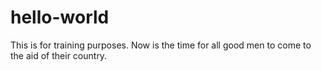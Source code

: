 # hello-world
This is for training purposes.
Now is the time for all good men to come to the aid of their country.
